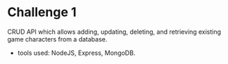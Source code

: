 # Challenge 1

CRUD API which allows adding, updating, deleting, and retrieving existing game characters from a database.
* tools used: NodeJS, Express, MongoDB.
